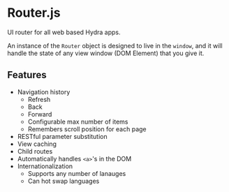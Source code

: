 # Router.js

UI router for all web based Hydra apps.

An instance of the `Router` object is designed to live in the `window`, and it
will handle the state of any view window (DOM Element) that you give it.

## Features

- Navigation history
  - Refresh
  - Back
  - Forward
  - Configurable max number of items
  - Remembers scroll position for each page
- RESTful parameter substitution
- View caching
- Child routes
- Automatically handles `<a>`'s in the DOM
- Internationalization
  - Supports any number of lanauges
  - Can hot swap languages